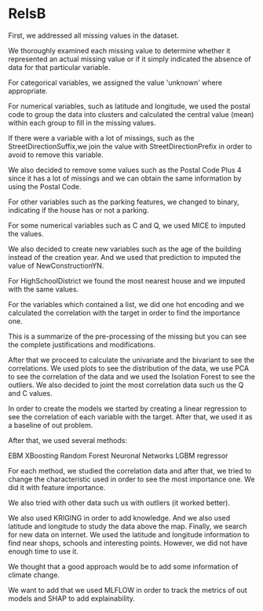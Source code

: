 # RelsB

First, we addressed all missing values in the dataset.

We thoroughly examined each missing value to determine whether it represented an actual missing value or if it simply indicated the absence of data for that particular variable.

For categorical variables, we assigned the value 'unknown' where appropriate.

For numerical variables, such as latitude and longitude, we used the postal code to group the data into clusters and calculated the central value (mean) within each group to fill in the missing values.

If there were a variable with a lot of missings, such as the StreetDirectionSuffix,we join the value with StreetDirectionPrefix in order to avoid to remove this variable. 

We also decided to remove some values such as the Postal Code Plus 4 since it has a lot of missings and we can obtain the same information by using the Postal Code. 

For other variables such as the parking features, we changed to binary, indicating if the house has or not a parking. 

For some numerical variables such as C and Q, we used MICE to imputed the values.  

We also decided to create new variables such as the age of the building instead of the creation year. And we used that prediction to imputed the value of NewConstructionYN. 

For HighSchoolDistrict we found the most nearest house and we imputed with the same values. 

For the variables which contained a list, we did one hot encoding and we calculated the correlation with the target in order to find the importance one. 

This is a summarize of the pre-processing of the missing but you can see the complete  justifications and modifications. 


After that we proceed to calculate the univariate and the bivariant to see the correlations. We used plots to see the distribution of the data, we use PCA to see the correlation of the data and we used the Isolation Forest to see the outliers. We also decided to joint the most correlation data such us the Q and C values. 

In order to create the models we started by creating a linear regression to see the correlation of each variable with the target. After that, we used it as a baseline of out problem. 

After that, we used several methods: 

EBM
XBoosting
Random Forest
Neuronal Networks 
LGBM regressor

For each method, we studied the correlation data and after that, we tried to change the characteristic used in order to see the most importance one. We did it with feature importance. 

We also tried with other data such us with outliers (it worked better). 

We also used KRIGING in order to add knowledge. And we also used latitude and longitude to study the data above the map. Finally, we search for new data on internet. We used the latitude and longitude information to find near shops, schools and interesting points. However, we did not have enough time to use it. 

We thought that a good approach would be to add some information of climate change. 

We want to add that we used MLFLOW in order to track the metrics of out models and SHAP to add explainability.   
